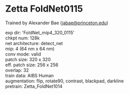 # Zetta FoldNet0115

Trained by Alexander Bae (jabae@princeton.edu)  
  
exp dir: 'FoldNet_mip4_320_0115'  
chkpt num: 128k  
net architecture: detect_net  
mip: 4 (64 nm x 64 nm)  
conv mode: valid  
patch size: 320 x 320  
eff. patch size: 256 x 256  
overlap: 32  
train data: AIBS Human  
augmentation: flip, rotate90, contrast, blackpad, darkline  
pretrain: Zetta_FoldNet1014  